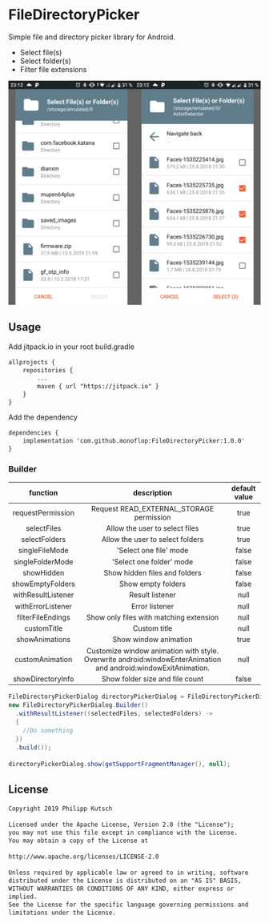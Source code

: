 # FileDirectoryPicker

Simple file and directory picker library for Android.

* Select file(s)
* Select folder(s)
* Filter file extensions

![Screenshot](/image/screen1.png?raw=true "Screenshot")

## Usage

Add jitpack.io in your root build.gradle

```
allprojects {
    repositories {
        ...
        maven { url "https://jitpack.io" }
    }
}
```

Add the dependency

```
dependencies {
    implementation 'com.github.monoflop:FileDirectoryPicker:1.0.0'
}
```

### Builder

| function                    | description               | default value |
| :--------------------------:| :-----------:             | :-----------: |
| requestPermission | Request READ_EXTERNAL_STORAGE permission | true |
| selectFiles | Allow the user to select files | true |
| selectFolders | Allow the user to select folders | true |
| singleFileMode | 'Select one file' mode | false |
| singleFolderMode | 'Select one folder' mode | false |
| showHidden | Show hidden files and folders | false |
| showEmptyFolders | Show empty folders | false |
| withResultListener | Result listener | null |
| withErrorListener | Error listener | null |
| filterFileEndings | Show only files with matching extension | null |
| customTitle | Custom title | null |
| showAnimations | Show window animation | true |
| customAnimation | Customize window animation with style. Overwrite android:windowEnterAnimation and android:windowExitAnimation. | null |
| showDirectoryInfo | Show folder size and file count | false |


```java
FileDirectoryPickerDialog directoryPickerDialog = FileDirectoryPickerDialog.newInstance(
new FileDirectoryPickerDialog.Builder()
  .withResultListener((selectedFiles, selectedFolders) ->
  {
    //Do something
  })
  .build());

directoryPickerDialog.show(getSupportFragmentManager(), null);
```

License
-------

    Copyright 2019 Philipp Kutsch

    Licensed under the Apache License, Version 2.0 (the "License");
    you may not use this file except in compliance with the License.
    You may obtain a copy of the License at

    http://www.apache.org/licenses/LICENSE-2.0

    Unless required by applicable law or agreed to in writing, software
    distributed under the License is distributed on an "AS IS" BASIS,
    WITHOUT WARRANTIES OR CONDITIONS OF ANY KIND, either express or implied.
    See the License for the specific language governing permissions and
    limitations under the License.
